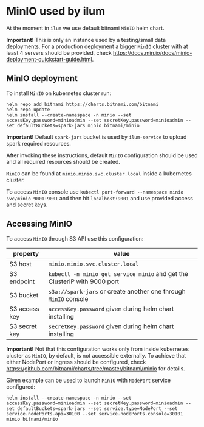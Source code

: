 # MinIO used by ilum

At the moment in `ilum` we use default bitnami `MinIO` helm chart.

**Important!** This is only an instance used by a testing/small data deployments. 
For a production deployment a bigger `MinIO` cluster with at least 4 servers should 
be provided, check https://docs.min.io/docs/minio-deployment-quickstart-guide.html.

## MinIO deployment

To install `MinIO` on kubernetes cluster run:

```shell
helm repo add bitnami https://charts.bitnami.com/bitnami
helm repo update
helm install --create-namespace -n minio --set accessKey.password=minioadmin --set secretKey.password=minioadmin --set defaultBuckets=spark-jars minio bitnami/minio
```

**Important!** Default `spark-jars` bucket is used by `ilum-service` to upload spark 
required resources.

After invoking these instructions, default `MinIO` configuration should be used and all required 
resources should be created.

`MinIO` can be found at `minio.minio.svc.cluster.local` inside a kubernetes cluster. 

To access `MinIO` console use `kubectl port-forward --namespace minio svc/minio 9001:9001` 
and then hit `localhost:9001` and use provided access and secret keys.

## Accessing MinIO

To access `MinIO` through S3 API use this configuration:

| property      | value                                                                     |
|---------------|---------------------------------------------------------------------------|
| S3 host       | `minio.minio.svc.cluster.local`                                           |
| S3 endpoint   | `kubectl -n minio get service minio` and get the ClusterIP with 9000 port |
| S3 bucket     | `s3a://spark-jars` or create another one through `MinIO` console          |
| S3 access key | `accessKey.password` given during helm chart installing                   |
| S3 secret key | `secretKey.password` given during helm chart installing                   |

**Important!** Not that this configuration works only from inside kubernetes cluster as `MinIO`, 
by default, is not accessible externally. To achieve that either NodePort or ingress should 
be configured, check https://github.com/bitnami/charts/tree/master/bitnami/minio for details.

Given example can be used to launch `MinIO` with `NodePort` service configured:
```shell
helm install --create-namespace -n minio --set accessKey.password=minioadmin --set secretKey.password=minioadmin --set defaultBuckets=spark-jars --set service.type=NodePort --set service.nodePorts.api=30100 --set service.nodePorts.console=30101 minio bitnami/minio
```
